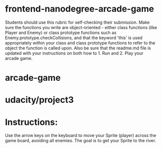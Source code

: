 



# frontend-nanodegree-arcade-game
Students should use this rubric for self-checking their submission. Make sure the functions you write are object-oriented - either class functions (like Player and Enemy) or class prototype functions such as Enemy.prototype.checkCollisions, and that the keyword 'this' is used appropriately within your class and class prototype functions to refer to the object the function is called upon. Also be sure that the readme.md file is updated with your instructions on both how to 1. Run and 2. Play your arcade game.



# arcade-game
# udacity/project3


# Instructions:

Use the arrow keys on the keyboard to move your Sprite (player) across the game board, avoiding all enemies. The goal is to get your Sprite to the river.
